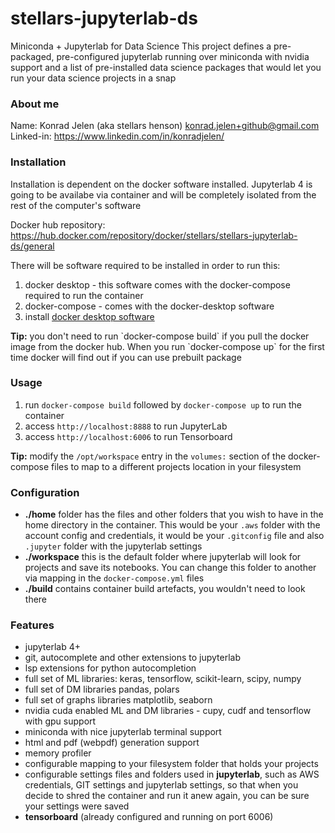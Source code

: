 # stellars-jupyterlab-ds
Miniconda + Jupyterlab for Data Science
This project defines a pre-packaged, pre-configured jupyterlab running over miniconda with nvidia support and 
a list of pre-installed data science packages that would let you run your data science projects in a snap

### About me
Name: Konrad Jelen (aka stellars henson) <konrad.jelen+github@gmail.com>  
Linked-in: https://www.linkedin.com/in/konradjelen/

### Installation

Installation is dependent on the docker software installed.
Jupyterlab 4 is going to be availabe via container and will
be completely isolated from the rest of the computer's software

Docker hub repository: https://hub.docker.com/repository/docker/stellars/stellars-jupyterlab-ds/general

There will be software required to be installed in order to run this:

1. docker desktop - this software comes with the docker-compose required to run the container
2. docker-compose - comes with the docker-desktop software
3. install [docker desktop software](https://www.docker.com/products/docker-desktop/)

<div class="alert alert-block alert-info">
<b>Tip:</b> you don't need to run `docker-compose build` if you pull the docker image from the docker hub. 
  When you run `docker-compose up` for the first time docker will find out if you can use prebuilt package
</div>

### Usage

1. run `docker-compose build` followed by `docker-compose up` to run the container
2. access `http://localhost:8888` to run JupyterLab
3. access `http://localhost:6006` to run Tensorboard

**Tip:** modify the `/opt/workspace` entry in the `volumes:` section of the
docker-compose files to map to a different projects location in your filesystem

### Configuration

- **./home** folder has the files and other folders that you wish to have in the home directory in the container. This would be your `.aws` folder with the account config and credentials, it would be your `.gitconfig` file and also `.jupyter` folder with the jupyterlab settings
- **./workspace** this is the default folder where jupyterlab will look for projects and save its notebooks. You can change this folder to another via mapping in the `docker-compose.yml` files 
- **./build** contains container build artefacts, you wouldn't need to look there


### Features
* jupyterlab 4+
* git, autocomplete and other extensions to jupyterlab
* lsp extensions for python autocompletion
* full set of ML libraries: keras, tensorflow, scikit-learn, scipy, numpy
* full set of DM libraries pandas, polars
* full set of graphs libraries matplotlib, seaborn
* nvidia cuda enabled ML and DM libraries - cupy, cudf and tensorflow with gpu support
* miniconda with nice jupyterlab terminal support
* html and pdf (webpdf) generation support
* memory profiler
* configurable mapping to your filesystem folder that holds your projects
* configurable settings files and folders used in __jupyterlab__, such as AWS credentials, GIT settings and jupyterlab settings, so that when you decide to shred the container and run it anew again, you can be sure your settings were saved
* __tensorboard__ (already configured and running on port 6006)

<!-- EOF -->
